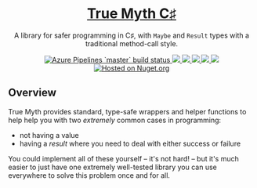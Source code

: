 <h1 align="center"><a href='https://github.com/true-myth/true-myth-csharp'>True Myth C♯</a></h1>

<p align="center">A library for safer programming in C♯, with <code>Maybe</code> and <code>Result</code> types with a traditional method-call style.</p>

<p align="center">
  <a href='https://dev.azure.com/true-myth/TrueMyth/_build/latest?definitionId=1&branchName=master&view=results'>
    <img src='https://img.shields.io/azure-devops/build/true-myth/TrueMyth/1/master.svg?style=flat&logo=azuredevops' alt='Azure Pipelines `master` build status' />
  </a>
  <a href='https://dev.azure.com/true-myth/TrueMyth/_build/latest?definitionId=1&branchName=master&view=ms.vss-test-web.test-result-details'>
    <img src='https://img.shields.io/azure-devops/tests/true-myth/TrueMyth/1/master.svg?style=flat&logo=azuredevops' />
  </a>
  <a href='https://dev.azure.com/true-myth/TrueMyth/_build/latest?definitionId=1&branchName=master&view=results'>
    <img src='https://img.shields.io/azure-devops/coverage/true-myth/TrueMyth/1/master.svg?style=flag&logo=azuredevops' />
  </a>
  <a href='https://github.com/true-myth/true-myth-csharp/releases' title="releases">
    <img src='https://img.shields.io/github/release/true-myth/true-myth-csharp.svg?style=flat' />
  </a>
  <a href='https://github.com/true-myth/true-myth-csharp/releases' title="pre-releases">
    <img src='https://img.shields.io/github/release-pre/true-myth/true-myth-csharp.svg?style=flat' />
  </a>
  <a href='https://github.com/true-myth/true-myth/blob/master/LICENSE'>
    <img src='https://img.shields.io/github/license/true-myth/true-myth-csharp.svg?style=flat'>
  </a>
  <a href='https://www.nuget.org/packages/TrueMyth'>
    <img src='https://img.shields.io/nuget/dt/TrueMyth.svg?style=flat' alt='Hosted on Nuget.org' />
  </a>
</p>

## Overview

True Myth provides standard, type-safe wrappers and helper functions to help help you with two *extremely* common cases in programming:

-   not having a value
-   having a *result* where you need to deal with either success or failure

You could implement all of these yourself – it's not hard! – but it's much easier to just have one extremely well-tested library you can use everywhere to solve this problem once and for all.
